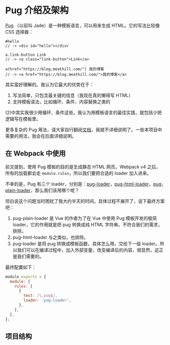Pug 介绍及架构
========

[Pug](https://pugjs.org/) （以前叫 Jade）是一种模板语言，可以用来生成 HTML。它的写法比较像 CSS 选择器：

```pug
#hello
// -> <div id="hello"></div>

a.link-button Link
// -> <a class="link-button">Link</a>

a(href="https://blog.meathill.com/") 我的博客
// -> <a href="https://blog.meathill.com/">我的博客</a>
```

其实蛮好理解的。我认为它最大的优势在于：

1. 写法简单，只包含最关键的信息（我现在真的懒得写 HTML）
2. 支持模板语法，比如循环、条件、内容替换之类的

(2)中其实我很少用循环、条件这些，我认为用模板语言的最佳实践，就包括少把逻辑写在模板里。

更多复杂的 Pug 用法，请大家自行翻阅[文档](https://pugjs.org/api/getting-started.html)，我就不详细说明了。一些本项目中需要的用法，我会在后面详细说明。

在 Webpack 中使用
--------

前文提到，使用 Pug 模板的目的是生成静态 HTML 网页。Webpack v4 之后，所有的加载都会走 `module.rules`，所以我们要把合适的 loader 加入进来。

不幸的是，Pug 有三个 loader，分别是：[pug-loader](https://www.npmjs.com/package/pug-loader)，[pug-html-loader](https://www.npmjs.com/package/pug-html-loader)，[pug-plain-loader](https://www.npmjs.com/package/pug-plain-loader)，那么我们该用哪个呢？

坦白说这个问题当时困扰了我大约半天的时间。具体过程不展开了，说下最终方案吧：

1. pug-plain-loader 是 Vue 的作者为了在 Vue 中使用 Pug 模板开发的极简 loader，它的作用就是把 pug 转换成纯 HTML 字符串。不符合我们的需求，排除。
2. pug-html-loader 与之类似，也排除。
3. pug-loader 是将 pug 转换成模板函数，具体怎么用，交给下一级 loader。所以我们可以在编译过程中，加入外部变量，改变编译后的内容，很显然，这正是我们需要的。

最终配置如下：

```js
module.exports = {
  module: {
    rules: [
      {
        test: /\.pug$/,
        loader: 'pug-loader',
      },
    ],
  },
};
```

项目结构
--------
